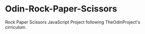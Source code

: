 # Odin-Rock-Paper-Scissors
Rock Paper Scissors JavaScript Project following TheOdinProject's cirriculum.
